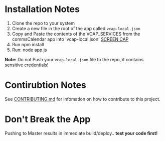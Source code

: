 # Installation Notes
1. Clone the repo to your system
2. Create a new file in the root of the app called ```vcap-local.json```
3. Copy and Paste the contents of the VCAP_SERVICES from the commsCalendar app into 'vcap-local.json' [SCREEN CAP](docs/vcapservices.png)
4. Run npm install
5. Run: node app.js

**Note:** Do not Push your ```vcap-local.json``` file to the repo, it contains sensitive credentials!

# Contirubtion Notes

See [CONTRIBUTING.md](CONTRIBUTING.md) for infomation on how to contribute to this project. 

# Don't Break the App

Pushing to Master results in immediate build/deploy.. **test your code first!**